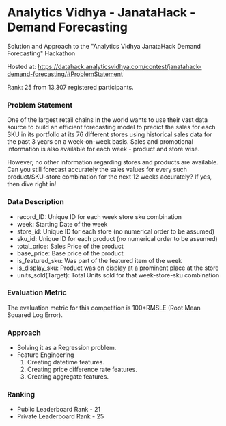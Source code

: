 # Analytics Vidhya - JanataHack - Demand Forecasting

Solution and Approach to the "Analytics Vidhya JanataHack Demand Forecasting" Hackathon

Hosted at: https://datahack.analyticsvidhya.com/contest/janatahack-demand-forecasting/#ProblemStatement

Rank: 25 from 13,307 registered participants.


### Problem Statement

One of the largest retail chains in the world wants to use their vast data source to build an efficient forecasting model to predict the sales for each SKU in its portfolio at its 76 different stores using historical sales data for the past 3 years on a week-on-week basis. Sales and promotional information is also available for each week - product and store wise. 

However, no other information regarding stores and products are available. Can you still forecast accurately the sales values for every such product/SKU-store combination for the next 12 weeks accurately? If yes, then dive right in!

### Data Description

- record_ID: Unique ID for each week store sku combination
- week: Starting Date of the week
- store_id: Unique ID for each store (no numerical order to be assumed)
- sku_id: Unique ID for each product (no numerical order to be assumed)
- total_price: Sales Price of the product 
- base_price: Base price of the product
- is_featured_sku: Was part of the featured item of the week
- is_display_sku: Product was on display at a prominent place at the store
- units_sold(Target): Total Units sold for that week-store-sku combination


### Evaluation Metric

The evaluation metric for this competition is 100*RMSLE (Root Mean Squared Log Error).

### Approach

- Solving it as a Regression problem.
- Feature Engineering
   1. Creating datetime features.
   2. Creating price difference rate features.
   3. Creating aggregate features.

### Ranking

- Public Leaderboard Rank - 21
- Private Leaderboard Rank - 25
